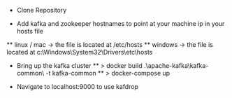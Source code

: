 * Clone Repository

* Add kafka and zookeeper hostnames to point at your machine ip in your hosts file

** linux / mac -> the file is located at /etc/hosts
** windows -> the file is located at c:\Windows\System32\Drivers\etc\hosts

* Bring up the kafka cluster
** > docker build .\apache-kafka\kafka-common\ -t kafka-common 
** > docker-compose up

* Navigate to localhost:9000 to use kafdrop